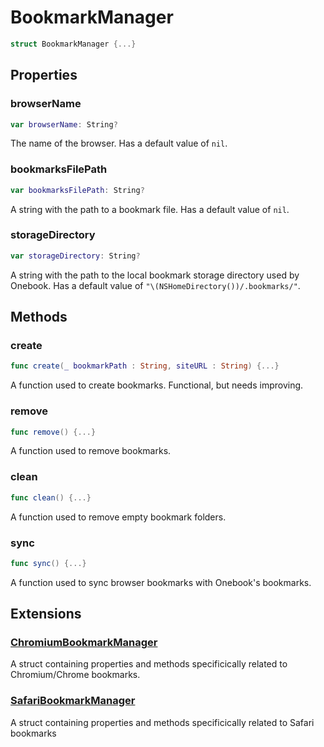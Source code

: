 # BookmarkManager

``` swift
struct BookmarkManager {...}
```

## Properties

### browserName

``` swift
var browserName: String?
```

The name of the browser. Has a default value of `nil`.

### bookmarksFilePath

``` swift
var bookmarksFilePath: String?
```

A string with the path to a bookmark file. Has a default value of `nil`.

### storageDirectory

``` swift
var storageDirectory: String?
```

A string with the path to the local bookmark storage directory used by
Onebook. Has a default value of `"\(NSHomeDirectory())/.bookmarks/"`.

## Methods

### create

``` swift
func create(_ bookmarkPath : String, siteURL : String) {...}
```

A function used to create bookmarks. Functional, but needs improving.

### remove

``` swift
func remove() {...}
```

A function used to remove bookmarks.

### clean

``` swift
func clean() {...}
```

A function used to remove empty bookmark folders.

### sync

``` swift
func sync() {...}
```

A function used to sync browser bookmarks with Onebook's bookmarks.

## Extensions

### [ChromiumBookmarkManager](./Extensions/Chromium/ChromiumBookmarkManager.org)

A struct containing properties and methods specificically related to
Chromium/Chrome bookmarks.

### [SafariBookmarkManager](./Extensions/Safari/SafariBookmarkManager.org)

A struct containing properties and methods specificically related to
Safari bookmarks

